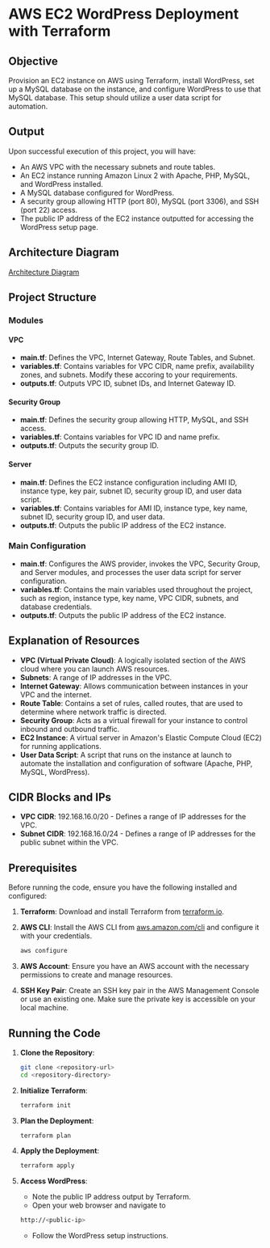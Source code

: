 # AWS EC2 WordPress Deployment with Terraform

## Objective

Provision an EC2 instance on AWS using Terraform, install WordPress, set up a MySQL database on the instance, and configure WordPress to use that MySQL database. This setup should utilize a user data script for automation.

## Output

Upon successful execution of this project, you will have:
- An AWS VPC with the necessary subnets and route tables.
- An EC2 instance running Amazon Linux 2 with Apache, PHP, MySQL, and WordPress installed.
- A MySQL database configured for WordPress.
- A security group allowing HTTP (port 80), MySQL (port 3306), and SSH (port 22) access.
- The public IP address of the EC2 instance outputted for accessing the WordPress setup page.

## Architecture Diagram
[Architecture Diagram](./Diagrams/architectureDiagram.png)

## Project Structure

### Modules

#### VPC

- **main.tf**: Defines the VPC, Internet Gateway, Route Tables, and Subnet.
- **variables.tf**: Contains variables for VPC CIDR, name prefix, availability zones, and subnets. Modify these accoring to your requirements.
- **outputs.tf**: Outputs VPC ID, subnet IDs, and Internet Gateway ID.

#### Security Group

- **main.tf**: Defines the security group allowing HTTP, MySQL, and SSH access.
- **variables.tf**: Contains variables for VPC ID and name prefix.
- **outputs.tf**: Outputs the security group ID.

#### Server

- **main.tf**: Defines the EC2 instance configuration including AMI ID, instance type, key pair, subnet ID, security group ID, and user data script.
- **variables.tf**: Contains variables for AMI ID, instance type, key name, subnet ID, security group ID, and user data.
- **outputs.tf**: Outputs the public IP address of the EC2 instance.

### Main Configuration

- **main.tf**: Configures the AWS provider, invokes the VPC, Security Group, and Server modules, and processes the user data script for server configuration.
- **variables.tf**: Contains the main variables used throughout the project, such as region, instance type, key name, VPC CIDR, subnets, and database credentials.
- **outputs.tf**: Outputs the public IP address of the EC2 instance.

## Explanation of Resources

- **VPC (Virtual Private Cloud)**: A logically isolated section of the AWS cloud where you can launch AWS resources.
- **Subnets**: A range of IP addresses in the VPC.
- **Internet Gateway**: Allows communication between instances in your VPC and the internet.
- **Route Table**: Contains a set of rules, called routes, that are used to determine where network traffic is directed.
- **Security Group**: Acts as a virtual firewall for your instance to control inbound and outbound traffic.
- **EC2 Instance**: A virtual server in Amazon's Elastic Compute Cloud (EC2) for running applications.
- **User Data Script**: A script that runs on the instance at launch to automate the installation and configuration of software (Apache, PHP, MySQL, WordPress).

## CIDR Blocks and IPs

- **VPC CIDR**: 192.168.16.0/20 - Defines a range of IP addresses for the VPC.
- **Subnet CIDR**: 192.168.16.0/24 - Defines a range of IP addresses for the public subnet within the VPC.
  
## Prerequisites

Before running the code, ensure you have the following installed and configured:

1. **Terraform**: Download and install Terraform from [terraform.io](https://www.terraform.io/downloads.html).
2. **AWS CLI**: Install the AWS CLI from [aws.amazon.com/cli](https://aws.amazon.com/cli/) and configure it with your credentials.
   ```bash
   aws configure
   ```

3. **AWS Account**: Ensure you have an AWS account with the necessary permissions to create and manage resources.

4. **SSH Key Pair**: Create an SSH key pair in the AWS Management Console or use an existing one. Make sure the private key is accessible on your local machine.

## Running the Code

1. **Clone the Repository**:
   ```bash
   git clone <repository-url>
   cd <repository-directory>
    ```

2. **Initialize Terraform**:
    ```bash
    terraform init
    ```

3. **Plan the Deployment**:
    ```bash
    terraform plan
    ```

3. **Apply the Deployment**:
    ```bash
    terraform apply
    ```

4. **Access WordPress**:
   - Note the public IP address output by Terraform.
   - Open your web browser and navigate to 
    ```bash
    http://<public-ip>
    ```
   - Follow the WordPress setup instructions.


